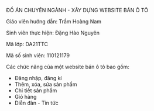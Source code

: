 ĐỒ ÁN CHUYÊN NGÀNH - XÂY DỰNG WEBSITE BÁN Ô TÔ

Giáo viên hướng dẫn: Trầm Hoàng Nam

Sinh viên thực hiện: Đặng Hào Nguyên

Mã lớp: DA21TTC

Mã số sinh viên: 110121179

Các chức năng của một website bán ô tô bao gồm:
+ Đăng nhập, đăng kí
+ Thêm, xóa, sửa sản phẩm
+ Chi tiết sản phẩm
+ Giỏ hàng
+ Diễn đàn - Tin tức

